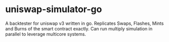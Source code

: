 # uniswap-simulator-go
A backtester for uniswap v3 written in go.
Replicates Swaps, Flashes, Mints and Burns of the smart contract exactly.
Can run multiply simulation in parallel to leverage multicore systems.


